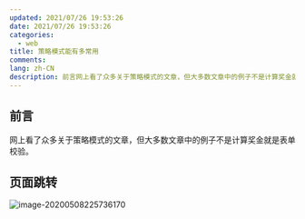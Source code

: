 ```yaml
---
updated: 2021/07/26 19:53:26
date: 2021/07/26 19:53:26
categories: 
  - web
title: 策略模式能有多常用
comments: 
lang: zh-CN
description: 前言网上看了众多关于策略模式的文章，但大多数文章中的例子不是计算奖金就是表单校验。页面跳转
---
```


## 前言

网上看了众多关于策略模式的文章，但大多数文章中的例子不是计算奖金就是表单校验。

## 页面跳转

![image-20200508225736170](https://static.jiabanmoyu.com/notes/image-20200508225736170.png)

